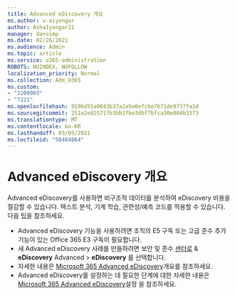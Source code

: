 ```yaml
---
title: Advanced eDiscovery 개요
ms.author: v-aiyengar
author: AshaIyengar21
manager: dansimp
ms.date: 02/26/2021
ms.audience: Admin
ms.topic: article
ms.service: o365-administration
ROBOTS: NOINDEX, NOFOLLOW
localization_priority: Normal
ms.collection: Adm_O365
ms.custom:
- "3200003"
- "7221"
ms.openlocfilehash: 9196d55a0643b37a2a5e0efcbe7b71de9737fa2d
ms.sourcegitcommit: 251e2e82571fb3bb1fbe3dbf7bfca30e004b3373
ms.translationtype: MT
ms.contentlocale: ko-KR
ms.lasthandoff: 03/05/2021
ms.locfileid: "50464864"
---
```

# <a name="overview-of-advanced-ediscovery"></a>Advanced eDiscovery 개요

Advanced eDiscovery를 사용하면 비구조적 데이터를 분석하여 eDiscovery 비용을 절감할 수 있습니다. 텍스트 분석, 기계 학습, 관련성/예측 코드를 적용할 수 있습니다. 다음 팁을 참조하세요.

- Advanced eDiscovery 기능을 사용하려면 조직의 E5 구독 또는 고급 준수 추가 기능이 있는 Office 365 E3 구독이 필요합니다.
- 새 Advanced eDiscovery 사례를 만들하려면 보안 및 준수 [센터로](https://go.microsoft.com/fwlink/p/?linkid=2077143) & **eDiscovery** Advanced  >  **eDiscovery** 를 선택합니다.
- 자세한 내용은 [Microsoft 365 Advanced eDiscovery](https://go.microsoft.com/fwlink/?linkid=2101588)개요를 참조하세요.
- Advanced eDiscovery를 설정하는 데 필요한 단계에 대한 자세한 내용은 [Microsoft 365 Advanced eDiscovery](https://go.microsoft.com/fwlink/?linkid=2122672)설정 을 참조하세요.